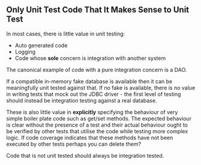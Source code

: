 ## Only Unit Test Code That It Makes Sense to Unit Test

In most cases, there is little value in unit testing:

* Auto generated code
* Logging
* Code whose **sole** concern is integration with another system

The canonical example of code with a pure integration concern is a DAO. 

If a compatible in-memory fake database is available then it can be meaningfully unit tested against that. If no fake is available, there is no value in writing tests that mock out the JDBC driver - the first level of testing should instead be integration testing against a real database.

These is also little value in **explicitly** specifying the behaviour of very simple boiler plate code such as get/set methods. The expected behaviour is clear without the presence of a test and their actual behaviour ought to be verified by other tests that utilise the code while testing more complex logic. If code coverage indicates that these methods have not been executed by other tests perhaps you can delete them?

Code that is not unit tested should always be integration tested.
